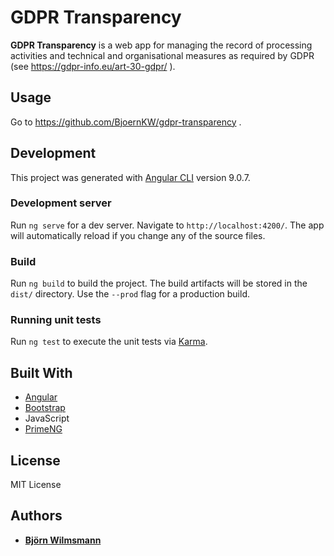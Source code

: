 # GDPR Transparency

**GDPR Transparency** is a web app for managing the record of processing activities and technical and organisational measures as required by GDPR (see https://gdpr-info.eu/art-30-gdpr/ ).

## Usage

Go to https://github.com/BjoernKW/gdpr-transparency .

## Development

This project was generated with [Angular CLI](https://github.com/angular/angular-cli) version 9.0.7.

### Development server

Run `ng serve` for a dev server. Navigate to `http://localhost:4200/`. The app will automatically reload if you change any of the source files.

### Build

Run `ng build` to build the project. The build artifacts will be stored in the `dist/` directory. Use the `--prod` flag for a production build.

### Running unit tests

Run `ng test` to execute the unit tests via [Karma](https://karma-runner.github.io).

## Built With

* [Angular](https://angular.io/)
* [Bootstrap](https://getbootstrap.com)
* JavaScript
* [PrimeNG](https://www.primefaces.org/primeng/#/)

## License

MIT License

## Authors

* **[Björn Wilmsmann](https://bjoernkw.com)**
